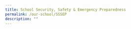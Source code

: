 ```yaml
---
title: School Security, Safety & Emergency Preparedness
permalink: /our-school/SSSEP
description: ""
---
```

